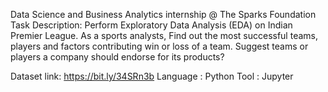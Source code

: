 Data Science and Business Analytics internship @ The Sparks Foundation
Task Description:
Perform Exploratory Data Analysis (EDA) on Indian Premier League. As a sports analysts, Find out the most successful teams, players and factors contributing win or loss of a team. Suggest teams or players a company should endorse for its products?

Dataset link: https://bit.ly/34SRn3b
Language : Python
Tool : Jupyter
